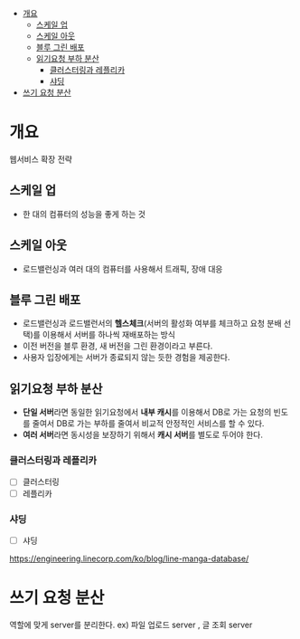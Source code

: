 - [개요](#개요)
  - [스케일 업](#스케일-업)
  - [스케일 아웃](#스케일-아웃)
  - [블루 그린 배포](#블루-그린-배포)
  - [읽기요청 부하 분산](#읽기요청-부하-분산)
    - [클러스터링과 레플리카](#클러스터링과-레플리카)
    - [샤딩](#샤딩)
- [쓰기 요청 분산](#쓰기-요청-분산)

# 개요
웹서비스 확장 전략

## 스케일 업

- 한 대의 컴퓨터의 성능을 좋게 하는 것

## 스케일 아웃

- 로드밸런싱과 여러 대의 컴퓨터를 사용해서 트래픽, 장애 대응

## 블루 그린 배포

- 로드밸런싱과 로드밸런서의 **헬스체크**(서버의 활성화 여부를 체크하고 요청 분배 선택)를 이용해서 서버를 하나씩 재배포하는 방식
- 이전 버전을 블루 환경, 새 버전을 그린 환경이라고 부른다.
- 사용자 입장에게는 서버가 종료되지 않는 듯한 경험을 제공한다.

## 읽기요청 부하 분산

- **단일 서버**라면 동일한 읽기요청에서 **내부 캐시**를 이용해서 DB로 가는 요청의 빈도를 줄여서 DB로 가는 부하를 줄여서 비교적 안정적인 서비스를 할 수 있다.
- **여러 서버**라면 동시성을 보장하기 위해서 **캐시 서버**를 별도로 두어야 한다.


### 클러스터링과 레플리카

- [ ] 클러스터링
- [ ] 레플리카 

### 샤딩
- [ ] 샤딩


https://engineering.linecorp.com/ko/blog/line-manga-database/


# 쓰기 요청 분산

역할에 맞게 server를 분리한다. ex) 파일 업로드 server , 글 조회 server 